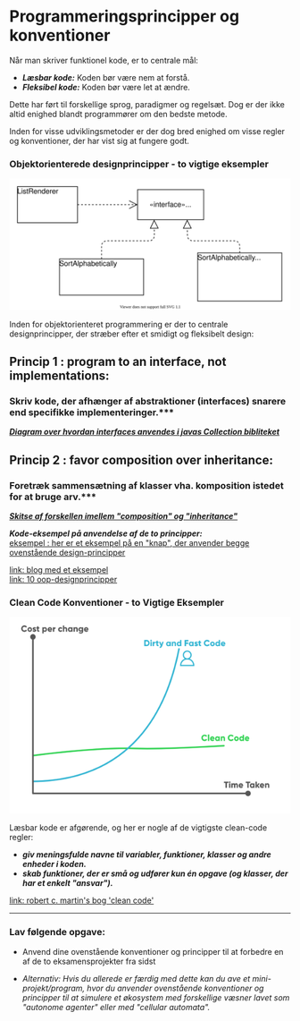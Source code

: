 # Programmeringsprincipper og konventioner
Når man skriver funktionel kode, er to centrale mål:

- ***Læsbar kode:*** Koden bør være nem at forstå.
- ***Fleksibel kode:*** Koden bør være let at ændre.

Dette har ført til forskellige sprog, paradigmer og regelsæt. Dog er der ikke altid enighed blandt programmører om den bedste metode.

Inden for visse udviklingsmetoder er der dog bred enighed om visse regler og konventioner, der har vist sig at fungere godt.

### Objektorienterede designprincipper - to vigtige eksempler

![](pic_diagram-04.svg)

Inden for objektorienteret programmering er der to centrale designprincipper, der stræber efter et smidigt og fleksibelt design:

## Princip 1 : program to an interface, not implementations: 
### Skriv kode, der afhænger af abstraktioner (interfaces) snarere end specifikke implementeringer.***

[***Diagram over hvordan interfaces anvendes i javas Collection bibliteket***](pic_CollectionsInterfaces.png)


## Princip 2 : favor composition over inheritance:
### Foretræk sammensætning af klasser vha. komposition istedet for at bruge arv.***

[***Skitse af forskellen imellem "composition" og "inheritance"***](pic_IvsC.png)

***Kode-eksempel på anvendelse af de to principper:***   
[eksempel : her er et eksempel på en "knap", der anvender begge ovenstående design-principper](kode_eksempel_oop_design.md)

[link: blog med et eksempel](https://dmitripavlutin.com/interface-vs-implementation/)     
[link: 10 oop-designprincipper](https://hackernoon.com/10-oop-design-principles-every-programmer-should-know-f187436caf65) 


### Clean Code Konventioner - to Vigtige Eksempler

![](pic_cleancode_graph.png)

Læsbar kode er afgørende, og her er nogle af de vigtigste clean-code regler:

- ***giv meningsfulde navne til variabler, funktioner, klasser og andre enheder i koden.***
- ***skab funktioner, der er små og udfører kun én opgave (og klasser, der har et enkelt "ansvar").***

[link: robert c. martin's bog 'clean code'](https://csiitian.blog/clean-code-by-robert-c-martin-book-summary-32690db5e75b)

--------------------------------------------------------

### Lav følgende opgave:

- Anvend dine ovenstående konventioner og principper til at forbedre en af de to eksamensprojekter fra sidst

- *Alternativ: Hvis du allerede er færdig med dette kan du ave et mini-projekt/program, hvor du anvender ovenstående konventioner og principper til at simulere et økosystem med forskellige væsner lavet som "autonome agenter" eller med "cellular automata".*  
